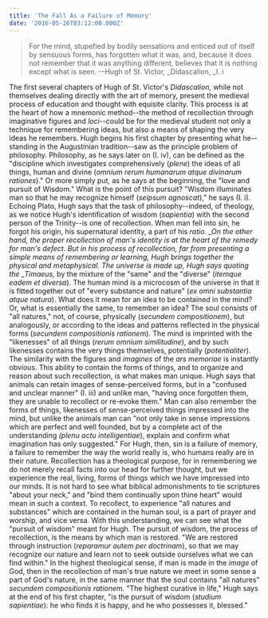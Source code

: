 ```yaml
---
title: 'The Fall As a Failure of Memory'
date: '2016-05-26T03:12:00.000Z'
---
```


> For the mind, stupefied by bodily sensations and enticed out of itself by sensuous forms, has forgotten what it was, and, because it does not remember that it was anything different, believes that it is nothing except what is seen. --Hugh of St. Victor, \_Didascalion, \_I. i

The first several chapters of Hugh of St. Victor's _Didascalion,_ while not themselves dealing directly with the art of memory, present the medieval process of education and thought with equisite clarity. This process is at the heart of how a mnemonic method--the method of recollection through imaginative figures and _loci_\--could be for the medieval student not only a technique for remembering ideas, but also a means of shaping the very ideas he remembers. Hugh begins his first chapter by presenting what he--standing in the Augustinian tradition--saw as the principle problem of philosophy. Philosophy, as he says later on (I. iv), can be defined as the "discipline which investigates comprehensively (_plene_) the ideas of all things, human and divine (_omnium rerum humanarum atque divinarum rationes_)." Or more simply put, as he says at the beginning, the "love and pursuit of Wisdom." What is the point of this pursuit? "Wisdom illuminates man so that he may recognize himself (_seipsum agnoscat_)," he says (I. i). Echoing Plato, Hugh says that the task of philosophy--indeed, of theology, as we notice Hugh's identification of wisdom (_sapientia_) with the second person of the Trinity--is one of recollection. When man fell into sin, he forgot his origin, his supernatural identity, a part of his _ratio. \_On the other hand, the proper recollection of man's identity is at the heart of the remedy for man's defect. But in his process of recollection, far from presenting a simple means of remembering or learning, Hugh brings together the physical and metaphysical. The universe is made up, Hugh says quoting the \_Timaeus,_ by the mixture of the "same" and the "diverse" (_itemque eadem et diversa_). The human mind is a microcosm of the universe in that it is fitted together out of "every substance and nature" (_ex omni substantia atque natura_). What does it mean for an idea to be contained in the mind? Or, what is essentially the same, to remember an idea? The soul consists of "all natures," not, of course, physically (_secundem compositionem_), but analogously, or according to the ideas and patterns reflected in the physical forms (_secundem compositionis rationem_). The mind is imprinted with the "likenesses" of all things (_rerum omnium similitudine_), and by such likenesses contains the very things themselves, potentially (_potentialiter_). The similarity with the figures and _imagines_ of the _ars memoriae_ is instantly obvious. This ability to contain the forms of things, and to organize and reason about such recollection, is what makes man unique. Hugh says that animals can retain images of sense-perceived forms, but in a "confused and unclear manner" (I. iii) and unlike man, "having once forgotten them, they are unable to recollect or re-evoke them." Man can also remember the forms of things, likenesses of sense-perceived things impressed into the mind, but unlike the animals man can "not only take in sense impressions which are perfect and well founded, but by a complete act of the understanding _(plenu actu intelligentiae_), explain and confirm what imagination has only suggested." For Hugh, then, sin is a failure of memory, a failure to remember the way the world really is, who humans really are in their nature. Recollection has a theological purpose, for in remembering we do not merely recall facts into our head for further thought, but we experience the real, living, forms of things which we have impressed into our minds. It is not hard to see what biblical admonishments to tie scriptures "about your neck," and "bind them continually upon thine heart" would mean in such a context. To recollect, to experience "all natures and substances" which are contained in the human soul, is a part of prayer and worship, and vice versa. With this understanding, we can see what the "pursuit of wisdom" meant for Hugh. The pursuit of wisdom, the process of recollection, is the means by which man is restored. "We are restored through instruction (_reparamur autem per doctrinam_), so that we may recognize our nature and learn not to seek outside ourselves what we can find within." In the highest theological sense, if man is made in the _image_ of God, then in the recollection of man's true nature we meet in some sense a part of God's nature, in the same manner that the soul contains "all natures" _secundem compositionis rationem._ "The highest curative in life," Hugh says at the end of his first chapter, "is the pursuit of wisdom (_studium sapientiae_): he who finds it is happy, and he who possesses it, blessed."

